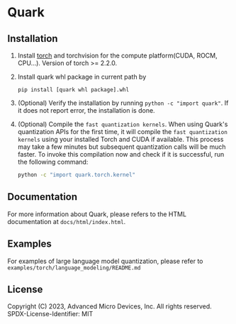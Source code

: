 # Quark

## Installation

1. Install [torch](https://pytorch.org/) and torchvision for the compute platform(CUDA, ROCM, CPU...). Version of torch >= 2.2.0.

2. Install quark whl package in current path by

    ```
    pip install [quark whl package].whl
    ```

3. (Optional) Verify the installation by running `python -c "import quark"`. If it does not report error, the installation is done.

4. (Optional) Compile the `fast quantization kernels`. When using Quark's quantization APIs for the first time, it will compile the `fast quantization kernels` using your installed Torch and CUDA if available. This process may take a few minutes but subsequent quantization calls will be much faster. To invoke this compilation now and check if it is successful, run the following command:

    ```bash
    python -c "import quark.torch.kernel"
    ```

## Documentation

For more information about Quark, please refers to the HTML documentation at `docs/html/index.html`.

## Examples

For examples of large language model quantization, please refer to `examples/torch/language_modeling/README.md`

## License
Copyright (C) 2023, Advanced Micro Devices, Inc. All rights reserved. SPDX-License-Identifier: MIT